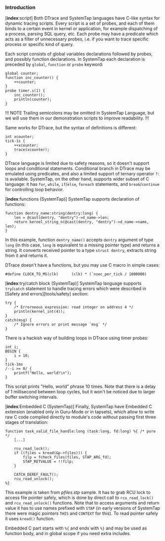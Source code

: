 ### Introduction

[__index__:script] Both DTrace and SystemTap languages have C-like syntax for dynamic tracing scripts. Every script is a set of probes, and each of them binds to a certain event in kernel or application, for example dispatching of a process, parsing SQL query, etc. Each probe may have a predicate which acts as a filter of unnecessary probes, i.e. if you want to trace specific process or specific kind of query. 

Each script consists of global variables declarations followed by probes, and possibly function declarations. In SystemTap each declaration is preceded by `global`, `function` or `probe` keyword:
```
global counter;
function inc_counter() {
	++counter;
}
probe timer.s(1) {
	inc_counter();
	println(counter);
}
```

!!! NOTE
Trailing semicolons may be omitted in SystemTap Language, but we will use them in our demonstration scripts to improve readability.
!!!

Same works for DTrace, but the syntax of definitions is different:
```
int xcounter;
tick-1s {
    ++xcounter;
    trace(xcounter);
}
```

DTrace language is limited due to safety reasons, so it doesn't support loops and conditional statements. Conditional branch in DTrace may be emulated using predicates, and also a limited support of ternary operator `?:` is available. SystemTap, on the other hand, supports wider subset of C language: it has `for`, `while`, `if`/`else`, `foreach` statements, and `break`/`continue` for controlling loop behavior.

[__index__:functions (SystemTap)] SystemTap supports declaration of functions:
```
function dentry_name:string(dentry:long) {
	len = @cast(dentry, "dentry")->d_name->len;
	return kernel_string_n(@cast(dentry, "dentry")->d_name->name, len);
}
```
In this example, function `dentry_name()` accepts `dentry` argument of type `long` (in this case, `long` is equivalent to a missing pointer type) and returns a string. It converts received pointer to a type `struct dentry`, extracts string from it and returns it.

DTrace doesn't have a functions, but you may use C macro in simple cases:
```
#define CLOCK_TO_MS(clk)      (clk) * (`nsec_per_tick / 1000000)
```

[__index__:try/catch block (SystemTap)] SystemTap language supports `try`/`catch` statement to handle tracing errors which were described in [Safety and errors][tools/safety] section:
```
try {
	/* Errorneous expression: read integer on address 4 */
	println(kernel_int(4));
}
catch(msg) {
	/* Ignore errors or print message `msg` */
}
```

There is a hackish way of building loops in DTrace using timer probes:
```
int i;
BEGIN {
	i = 10;
}
tick-1ms
/--i >= 0/ {
	printf("Hello, world!\n");
}
```
This script prints "Hello, world" phrase 10 times. Note that there is a delay of 1 millisecond between loop cycles, but it won't be noticed due to larger buffer switching intervals.

[__index__:Embedded C (SystemTap)] Finally, SystemTap have Embedded C extension (enabled only in Guru-Mode or in tapsets), which allow to write raw C code compiled directly to module's code without passing first three stages of translation:
```
function task_valid_file_handle:long (task:long, fd:long) %{ /* pure */
	[...]
	
	rcu_read_lock();
	if ((files = kread(&p->files))) {
		filp = fcheck_files(files, STAP_ARG_fd);
		STAP_RETVALUE = !!filp;
	}

	CATCH_DEREF_FAULT();
	rcu_read_unlock();
%}
```

This example is taken from _pfiles.stp_ sample. It has to grab RCU lock to access file pointer safely, which is done by direct call to `rcu_read_lock()` and `rcu_read_unlock()` functions. Note that to access arguments and return value it has to use names prefixed with `STAP` (in early versions of SystemTap there were magic pointers `THIS` and `CONTEXT` for this). To read pointer safely it uses `kread()` function. 

Embedded C part starts with `%{` and ends with `%}` and may be used as function body, and in global scope if you need extra includes.
